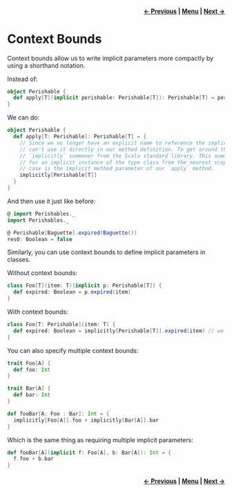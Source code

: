 <h4 align="right">
    <a href="lesson2_4_2_interface_syntax.md">← Previous</a> |
    <a href="../../../../README.md">Menu</a> |
    <a href="lesson2_6_implicit_scope_packaging.md">Next →</a>
</h4>

<h1>Context Bounds</h1>

Context bounds allow us to write implicit parameters more compactly by using a shorthand notation.

Instead of:

```scala
object Perishable {
  def apply[T](implicit perishable: Perishable[T]): Perishable[T] = perishable
}
```

We can do:

```scala
object Perishable {
  def apply[T: Perishable]: Perishable[T] = {
    // Since we no longer have an explicit name to reference the implicit parameter, we 
    // can't use it directly in our method definition. To get around this, we use the 
    // `implicitly` summoner from the Scala standard library. This summoner will look
    // for an implicit instance of the type class from the nearest scope, which in this
    // case is the implicit method parameter of our `apply` method.
    implicitly[Perishable[T]]
  }
}
```

And then use it just like before:

```scala
@ import Perishables._
import Perishables._

@ Perishable[Baguette].expired(Baguette())
res0: Boolean = false
```

Similarly, you can use context bounds to define implicit parameters in classes.

Without context bounds:

```scala
class Foo[T](item: T)(implicit p: Perishable[T]) {
  def expired: Boolean = p.expired(item)
}
```

With context bounds:

```scala
class Foo[T: Perishable](item: T) {
  def expired: Boolean = implicitly[Perishable[T]].expired(item) // we need to use implicitly here too!
}
```

You can also specify multiple context bounds:

```scala
trait Foo[A] {
  def foo: Int
}

trait Bar[A] {
  def bar: Int
}

def fooBar[A: Foo : Bar]: Int = {
  implicitly[Foo[A]].foo + implicitly[Bar[A]].bar
}
```

Which is the same thing as requiring multiple implicit parameters:

```scala
def fooBar[A](implicit f: Foo[A], b: Bar[A]): Int = {
  f.foo + b.bar
}
```

<h4 align="right">
    <a href="lesson2_4_2_interface_syntax.md">← Previous</a> |
    <a href="../../../../README.md">Menu</a> |
    <a href="lesson2_6_implicit_scope_packaging.md">Next →</a>
</h4>